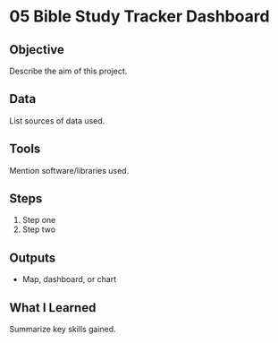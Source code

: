 # 05 Bible Study Tracker Dashboard

## Objective
Describe the aim of this project.

## Data
List sources of data used.

## Tools
Mention software/libraries used.

## Steps
1. Step one
2. Step two

## Outputs
- Map, dashboard, or chart

## What I Learned
Summarize key skills gained.
